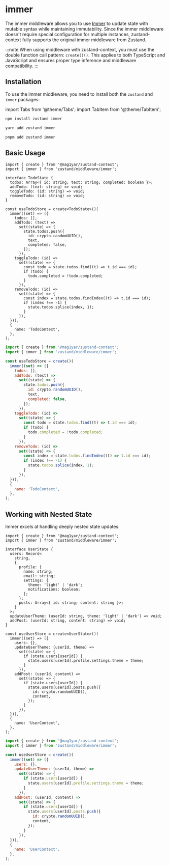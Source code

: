 # immer

The immer middleware allows you to use [Immer](https://immerjs.github.io/immer/) to update state with mutable syntax while maintaining immutability. Since the immer middleware doesn't require special configuration for multiple instances, zustand-context fully supports the original immer middleware from Zustand.

:::note
When using middleware with zustand-context, you must use the double function call pattern: `create()()`. This applies to both TypeScript and JavaScript and ensures proper type inference and middleware compatibility.
:::

## Installation

To use the immer middleware, you need to install both the `zustand` and `immer` packages:

import Tabs from '@theme/Tabs';
import TabItem from '@theme/TabItem';

<Tabs groupId="package-manager">
  <TabItem value="npm" label="npm" default>

```bash
npm install zustand immer
```

  </TabItem>
  <TabItem value="yarn" label="yarn">

```bash
yarn add zustand immer
```

  </TabItem>
  <TabItem value="pnpm" label="pnpm">

```bash
pnpm add zustand immer
```

  </TabItem>
</Tabs>

## Basic Usage

<Tabs groupId="language">
  <TabItem value="ts" label="TypeScript" default>

```tsx
import { create } from '@mag1yar/zustand-context';
import { immer } from 'zustand/middleware/immer';

interface TodoState {
  todos: Array<{ id: string; text: string; completed: boolean }>;
  addTodo: (text: string) => void;
  toggleTodo: (id: string) => void;
  removeTodo: (id: string) => void;
}

const useTodoStore = create<TodoState>()(
  immer((set) => ({
    todos: [],
    addTodo: (text) =>
      set((state) => {
        state.todos.push({
          id: crypto.randomUUID(),
          text,
          completed: false,
        });
      }),
    toggleTodo: (id) =>
      set((state) => {
        const todo = state.todos.find((t) => t.id === id);
        if (todo) {
          todo.completed = !todo.completed;
        }
      }),
    removeTodo: (id) =>
      set((state) => {
        const index = state.todos.findIndex((t) => t.id === id);
        if (index !== -1) {
          state.todos.splice(index, 1);
        }
      }),
  })),
  {
    name: 'TodoContext',
  },
);
```

  </TabItem>
  <TabItem value="js" label="JavaScript">

```jsx
import { create } from '@mag1yar/zustand-context';
import { immer } from 'zustand/middleware/immer';

const useTodoStore = create()(
  immer((set) => ({
    todos: [],
    addTodo: (text) =>
      set((state) => {
        state.todos.push({
          id: crypto.randomUUID(),
          text,
          completed: false,
        });
      }),
    toggleTodo: (id) =>
      set((state) => {
        const todo = state.todos.find((t) => t.id === id);
        if (todo) {
          todo.completed = !todo.completed;
        }
      }),
    removeTodo: (id) =>
      set((state) => {
        const index = state.todos.findIndex((t) => t.id === id);
        if (index !== -1) {
          state.todos.splice(index, 1);
        }
      }),
  })),
  {
    name: 'TodoContext',
  },
);
```

  </TabItem>
</Tabs>

## Working with Nested State

Immer excels at handling deeply nested state updates:

<Tabs groupId="language">
  <TabItem value="ts" label="TypeScript" default>

```tsx
import { create } from '@mag1yar/zustand-context';
import { immer } from 'zustand/middleware/immer';

interface UserState {
  users: Record<
    string,
    {
      profile: {
        name: string;
        email: string;
        settings: {
          theme: 'light' | 'dark';
          notifications: boolean;
        };
      };
      posts: Array<{ id: string; content: string }>;
    }
  >;
  updateUserTheme: (userId: string, theme: 'light' | 'dark') => void;
  addPost: (userId: string, content: string) => void;
}

const useUserStore = create<UserState>()(
  immer((set) => ({
    users: {},
    updateUserTheme: (userId, theme) =>
      set((state) => {
        if (state.users[userId]) {
          state.users[userId].profile.settings.theme = theme;
        }
      }),
    addPost: (userId, content) =>
      set((state) => {
        if (state.users[userId]) {
          state.users[userId].posts.push({
            id: crypto.randomUUID(),
            content,
          });
        }
      }),
  })),
  {
    name: 'UserContext',
  },
);
```

  </TabItem>
  <TabItem value="js" label="JavaScript">

```jsx
import { create } from '@mag1yar/zustand-context';
import { immer } from 'zustand/middleware/immer';

const useUserStore = create()(
  immer((set) => ({
    users: {},
    updateUserTheme: (userId, theme) =>
      set((state) => {
        if (state.users[userId]) {
          state.users[userId].profile.settings.theme = theme;
        }
      }),
    addPost: (userId, content) =>
      set((state) => {
        if (state.users[userId]) {
          state.users[userId].posts.push({
            id: crypto.randomUUID(),
            content,
          });
        }
      }),
  })),
  {
    name: 'UserContext',
  },
);
```

  </TabItem>
</Tabs>
